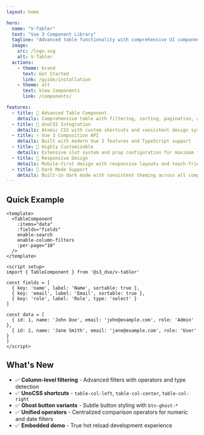```yaml
---
layout: home

hero:
  name: "V-Tabler"
  text: "Vue 3 Component Library"
  tagline: "Advanced table functionality with comprehensive UI components"
  image:
    src: /logo.svg
    alt: V-Tabler
  actions:
    - theme: brand
      text: Get Started
      link: /guide/installation
    - theme: alt
      text: View Components
      link: /components/

features:
  - title: 🚀 Advanced Table Component
    details: Comprehensive table with filtering, sorting, pagination, and column-level controls
  - title: 🎨 UnoCSS Integration
    details: Atomic CSS with custom shortcuts and consistent design system
  - title: ⚡ Vue 3 Composition API
    details: Built with modern Vue 3 features and TypeScript support
  - title: 🔧 Highly Customizable
    details: Extensive slot system and prop configuration for maximum flexibility
  - title: 📱 Responsive Design
    details: Mobile-first design with responsive layouts and touch-friendly interactions
  - title: 🌙 Dark Mode Support
    details: Built-in dark mode with consistent theming across all components
---
```


## Quick Example

```vue
<template>
  <TableComponent
    :items="data"
    :fields="fields"
    enable-search
    enable-column-filters
    :per-page="10"
  />
</template>

<script setup>
import { TableComponent } from '@s3_dse/v-tabler'

const fields = [
  { key: 'name', label: 'Name', sortable: true },
  { key: 'email', label: 'Email', sortable: true },
  { key: 'role', label: 'Role', type: 'select' }
]

const data = [
  { id: 1, name: 'John Doe', email: 'john@example.com', role: 'Admin' },
  { id: 2, name: 'Jane Smith', email: 'jane@example.com', role: 'User' }
]
</script>
```

## What's New

- ✅ **Column-level filtering** - Advanced filters with operators and type detection
- ✅ **UnoCSS shortcuts** - `table-col-left`, `table-col-center`, `table-col-right`
- ✅ **Ghost button variants** - Subtle button styling with `btn-ghost-*`
- ✅ **Unified operators** - Centralized comparison operators for numeric and date filters
- ✅ **Embedded demo** - True hot reload development experience
